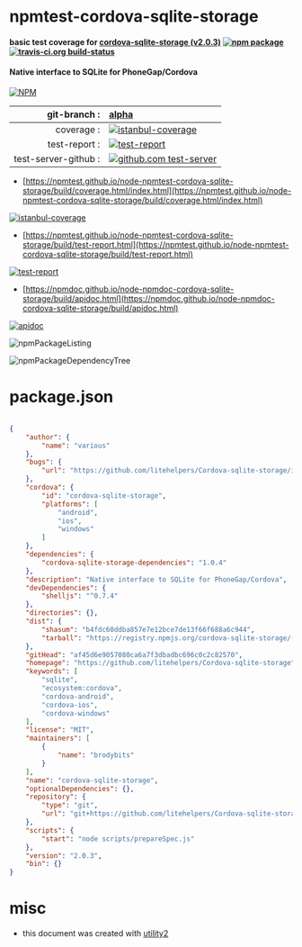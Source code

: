 # npmtest-cordova-sqlite-storage

#### basic test coverage for  [cordova-sqlite-storage (v2.0.3)](https://github.com/litehelpers/Cordova-sqlite-storage)  [![npm package](https://img.shields.io/npm/v/npmtest-cordova-sqlite-storage.svg?style=flat-square)](https://www.npmjs.org/package/npmtest-cordova-sqlite-storage) [![travis-ci.org build-status](https://api.travis-ci.org/npmtest/node-npmtest-cordova-sqlite-storage.svg)](https://travis-ci.org/npmtest/node-npmtest-cordova-sqlite-storage)

#### Native interface to SQLite for PhoneGap/Cordova

[![NPM](https://nodei.co/npm/cordova-sqlite-storage.png?downloads=true&downloadRank=true&stars=true)](https://www.npmjs.com/package/cordova-sqlite-storage)

| git-branch : | [alpha](https://github.com/npmtest/node-npmtest-cordova-sqlite-storage/tree/alpha)|
|--:|:--|
| coverage : | [![istanbul-coverage](https://npmtest.github.io/node-npmtest-cordova-sqlite-storage/build/coverage.badge.svg)](https://npmtest.github.io/node-npmtest-cordova-sqlite-storage/build/coverage.html/index.html)|
| test-report : | [![test-report](https://npmtest.github.io/node-npmtest-cordova-sqlite-storage/build/test-report.badge.svg)](https://npmtest.github.io/node-npmtest-cordova-sqlite-storage/build/test-report.html)|
| test-server-github : | [![github.com test-server](https://npmtest.github.io/node-npmtest-cordova-sqlite-storage/GitHub-Mark-32px.png)](https://npmtest.github.io/node-npmtest-cordova-sqlite-storage/build/app/index.html) | | build-artifacts : | [![build-artifacts](https://npmtest.github.io/node-npmtest-cordova-sqlite-storage/glyphicons_144_folder_open.png)](https://github.com/npmtest/node-npmtest-cordova-sqlite-storage/tree/gh-pages/build)|

- [https://npmtest.github.io/node-npmtest-cordova-sqlite-storage/build/coverage.html/index.html](https://npmtest.github.io/node-npmtest-cordova-sqlite-storage/build/coverage.html/index.html)

[![istanbul-coverage](https://npmtest.github.io/node-npmtest-cordova-sqlite-storage/build/screenCapture.buildCi.browser.%252Ftmp%252Fbuild%252Fcoverage.lib.html.png)](https://npmtest.github.io/node-npmtest-cordova-sqlite-storage/build/coverage.html/index.html)

- [https://npmtest.github.io/node-npmtest-cordova-sqlite-storage/build/test-report.html](https://npmtest.github.io/node-npmtest-cordova-sqlite-storage/build/test-report.html)

[![test-report](https://npmtest.github.io/node-npmtest-cordova-sqlite-storage/build/screenCapture.buildCi.browser.%252Ftmp%252Fbuild%252Ftest-report.html.png)](https://npmtest.github.io/node-npmtest-cordova-sqlite-storage/build/test-report.html)

- [https://npmdoc.github.io/node-npmdoc-cordova-sqlite-storage/build/apidoc.html](https://npmdoc.github.io/node-npmdoc-cordova-sqlite-storage/build/apidoc.html)

[![apidoc](https://npmdoc.github.io/node-npmdoc-cordova-sqlite-storage/build/screenCapture.buildCi.browser.%252Ftmp%252Fbuild%252Fapidoc.html.png)](https://npmdoc.github.io/node-npmdoc-cordova-sqlite-storage/build/apidoc.html)

![npmPackageListing](https://npmtest.github.io/node-npmtest-cordova-sqlite-storage/build/screenCapture.npmPackageListing.svg)

![npmPackageDependencyTree](https://npmtest.github.io/node-npmtest-cordova-sqlite-storage/build/screenCapture.npmPackageDependencyTree.svg)



# package.json

```json

{
    "author": {
        "name": "various"
    },
    "bugs": {
        "url": "https://github.com/litehelpers/Cordova-sqlite-storage/issues"
    },
    "cordova": {
        "id": "cordova-sqlite-storage",
        "platforms": [
            "android",
            "ios",
            "windows"
        ]
    },
    "dependencies": {
        "cordova-sqlite-storage-dependencies": "1.0.4"
    },
    "description": "Native interface to SQLite for PhoneGap/Cordova",
    "devDependencies": {
        "shelljs": "^0.7.4"
    },
    "directories": {},
    "dist": {
        "shasum": "b4fdc60ddba857e7e12bce7de13f66f688a6c944",
        "tarball": "https://registry.npmjs.org/cordova-sqlite-storage/-/cordova-sqlite-storage-2.0.3.tgz"
    },
    "gitHead": "af45d6e9057080ca6a7f3dbadbc696c0c2c82570",
    "homepage": "https://github.com/litehelpers/Cordova-sqlite-storage",
    "keywords": [
        "sqlite",
        "ecosystem:cordova",
        "cordova-android",
        "cordova-ios",
        "cordova-windows"
    ],
    "license": "MIT",
    "maintainers": [
        {
            "name": "brodybits"
        }
    ],
    "name": "cordova-sqlite-storage",
    "optionalDependencies": {},
    "repository": {
        "type": "git",
        "url": "git+https://github.com/litehelpers/Cordova-sqlite-storage.git"
    },
    "scripts": {
        "start": "node scripts/prepareSpec.js"
    },
    "version": "2.0.3",
    "bin": {}
}
```



# misc
- this document was created with [utility2](https://github.com/kaizhu256/node-utility2)
